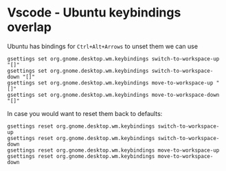 # Vscode - Ubuntu keybindings overlap

Ubuntu has bindings for `Ctrl+Alt+Arrows` to unset them we can use
```
gsettings set org.gnome.desktop.wm.keybindings switch-to-workspace-up "[]"
gsettings set org.gnome.desktop.wm.keybindings switch-to-workspace-down "[]"
gsettings set org.gnome.desktop.wm.keybindings move-to-workspace-up "[]"
gsettings set org.gnome.desktop.wm.keybindings move-to-workspace-down "[]"
```
In case you would want to reset them back to defaults:
```
gsettings reset org.gnome.desktop.wm.keybindings switch-to-workspace-up
gsettings reset org.gnome.desktop.wm.keybindings switch-to-workspace-down
gsettings reset org.gnome.desktop.wm.keybindings move-to-workspace-up
gsettings reset org.gnome.desktop.wm.keybindings move-to-workspace-down
```